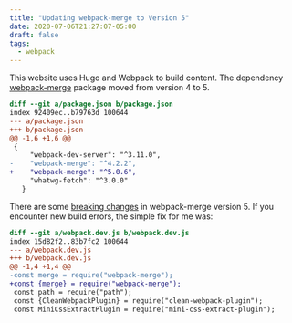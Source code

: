 ```yaml
---
title: "Updating webpack-merge to Version 5"
date: 2020-07-06T21:27:07-05:00
draft: false
tags: 
  - webpack
---
```


This website uses Hugo and Webpack to build content. The dependency
[webpack-merge](https://github.com/survivejs/webpack-merge) package moved from
version 4 to 5.

```diff
diff --git a/package.json b/package.json
index 92409ec..b79763d 100644
--- a/package.json
+++ b/package.json
@@ -1,6 +1,6 @@
 {
     "webpack-dev-server": "^3.11.0",
-    "webpack-merge": "^4.2.2",
+    "webpack-merge": "^5.0.6",
     "whatwg-fetch": "^3.0.0"
   }
```

There are some [breaking
changes](https://github.com/survivejs/webpack-merge/blob/master/CHANGELOG.md#503--2020-07-06)
in webpack-merge version 5. If you encounter new build errors, the simple fix
for me was:

```diff
diff --git a/webpack.dev.js b/webpack.dev.js
index 15d82f2..83b7fc2 100644
--- a/webpack.dev.js
+++ b/webpack.dev.js
@@ -1,4 +1,4 @@
-const merge = require("webpack-merge");
+const {merge} = require("webpack-merge");
 const path = require("path");
 const {CleanWebpackPlugin} = require("clean-webpack-plugin");
 const MiniCssExtractPlugin = require("mini-css-extract-plugin");
```
